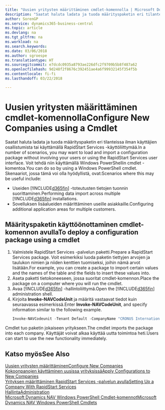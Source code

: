 ```yaml
---
title: "Uusien yritysten määrittäminen cmdlet-komennolla | Microsoft Docs"
description: "Saatat haluta ladata ja tuoda määrityspaketin eri tilanteissa ilman käyttäjien osallistumista tai käyttämällä RapidStart Services -käyttöliittymää. Voit tehdä niin käyttämällä Windows PowerShellin cmdlet -komentoa."
author: SorenGP
ms.service: dynamics365-business-central
ms.topic: article
ms.devlang: na
ms.tgt_pltfrm: na
ms.workload: na
ms.search.keywords: 
ms.date: 03/06/2018
ms.author: sgroespe
ms.translationtype: HT
ms.sourcegitcommit: e7dcdc0935a8793ae226dfc2f9709b5b8f487a62
ms.openlocfilehash: 9d248f2f8676c392451ae4a6f99932145f354f5b
ms.contentlocale: fi-fi
ms.lasthandoff: 03/22/2018

---
```

# <a name="configure-new-companies-using-a-cmdlet"></a><span data-ttu-id="0723e-104">Uusien yritysten määrittäminen cmdlet-komennolla</span><span class="sxs-lookup"><span data-stu-id="0723e-104">Configure New Companies using a Cmdlet</span></span>
<span data-ttu-id="0723e-105">Saatat haluta ladata ja tuoda määrityspaketin eri tilanteissa ilman käyttäjien osallistumista tai käyttämällä RapidStart Services -käyttöliittymää.</span><span class="sxs-lookup"><span data-stu-id="0723e-105">In a number of scenarios, you may want to load and import a configuration package without involving your users or using the RapidStart Services user interface.</span></span> <span data-ttu-id="0723e-106">Voit tehdä niin käyttämällä Windows PowerShellin cmdlet -komentoa.</span><span class="sxs-lookup"><span data-stu-id="0723e-106">You can do so by using a Windows PowerShell cmdlet.</span></span> <span data-ttu-id="0723e-107">Skenaariot, jossa tämä voi olla hyödyllistä, ovat:</span><span class="sxs-lookup"><span data-stu-id="0723e-107">Scenarios where this may be useful include:</span></span>  

- <span data-ttu-id="0723e-108">Useiden [!INCLUDE[d365fin](includes/d365fin_md.md)] -toteutusten tietojen tuonnin suorittaminen.</span><span class="sxs-lookup"><span data-stu-id="0723e-108">Performing data import across multiple [!INCLUDE[d365fin](includes/d365fin_md.md)] installations.</span></span>
- <span data-ttu-id="0723e-109">Sovelluksen lisäalueiden määrittäminen useille asiakkaille.</span><span class="sxs-lookup"><span data-stu-id="0723e-109">Configuring additional application areas for multiple customers.</span></span>  

## <a name="to-deploy-a-configuration-package-using-a-cmdlet"></a><span data-ttu-id="0723e-110">Määrityspaketin käyttöönottaminen cmdlet-komennon avulla</span><span class="sxs-lookup"><span data-stu-id="0723e-110">To deploy a configuration package using a cmdlet</span></span>  

1. <span data-ttu-id="0723e-111">Valmistele RapidStart Services -palvelun paketti.</span><span class="sxs-lookup"><span data-stu-id="0723e-111">Prepare a RapidStart Services package.</span></span> <span data-ttu-id="0723e-112">Voit esimerkiksi luoda paketin tiettyjen arvojen ja taulukon nimien ja niiden kenttien tuomiseksi, joihin nämä arvot lisätään.</span><span class="sxs-lookup"><span data-stu-id="0723e-112">For example, you can create a package to import certain values and the names of the table and the fields to insert these values into.</span></span>  
2. <span data-ttu-id="0723e-113">Aseta paketti tietokoneeseen, jossa suoritat cmdlet-komennon.</span><span class="sxs-lookup"><span data-stu-id="0723e-113">Place the package on a computer where you will run the cmdlet.</span></span>  
3. <span data-ttu-id="0723e-114">Avaa [!INCLUDE[d365fin](includes/d365fin_md.md)] -hallintoliittymä.</span><span class="sxs-lookup"><span data-stu-id="0723e-114">Open the [!INCLUDE[d365fin](includes/d365fin_md.md)] administration shell.</span></span>  
4. <span data-ttu-id="0723e-115">Kirjoita **Invoke-NAVCodeUnit** ja määritä vastaavat tiedot kuin seuraavassa esimerkissä.</span><span class="sxs-lookup"><span data-stu-id="0723e-115">Enter **Invoke-NAVCodeUnit**, and specify information similar to the following example.</span></span>  
    ```powershell  
    Invoke-NAVCodeunit -Tenant Default -CompanyName "CRONUS International Ltd." -CodeunitId 8620 -MethodName ImportRapidStartPackage -Argument "C:TEMPRS_CONFIG.rapidstart" -ServerInstance DynamicsNAV71  

    ```
<span data-ttu-id="0723e-116">Cmdlet tuo paketin jokaiseen yritykseen.</span><span class="sxs-lookup"><span data-stu-id="0723e-116">The cmdlet imports the package into each company.</span></span> <span data-ttu-id="0723e-117">Käyttäjät voivat alkaa käyttää uutta toimintoa heti.</span><span class="sxs-lookup"><span data-stu-id="0723e-117">Users can start to use the new functionality immediately.</span></span>  

## <a name="see-also"></a><span data-ttu-id="0723e-118">Katso myös</span><span class="sxs-lookup"><span data-stu-id="0723e-118">See Also</span></span>  
[<span data-ttu-id="0723e-119">Uusien yritysten määrittäminen</span><span class="sxs-lookup"><span data-stu-id="0723e-119">Configure New Companies</span></span>](admin-how-to-configure-new-companies.md)  
[<span data-ttu-id="0723e-120">Kokoonpanojen käyttäminen uusissa yrityksissä</span><span class="sxs-lookup"><span data-stu-id="0723e-120">Apply Configurations to New Companies</span></span>](admin-apply-configuration-to-new-companies.md)  
[<span data-ttu-id="0723e-121">Yrityksen määrittäminen RapidStart Services -palvelun avulla</span><span class="sxs-lookup"><span data-stu-id="0723e-121">Setting Up a Company With RapidStart Services</span></span>](admin-set-up-a-company-with-rapidstart.md)  
[<span data-ttu-id="0723e-122">Hallinta</span><span class="sxs-lookup"><span data-stu-id="0723e-122">Administration</span></span>](admin-setup-and-administration.md)  
[<span data-ttu-id="0723e-123">Microsoft Dynamics NAV Windows PowerShell Cmdlet-komennot</span><span class="sxs-lookup"><span data-stu-id="0723e-123">Microsoft Dynamics NAV Windows PowerShell Cmdlets</span></span>](/dynamics-nav/microsoft-dynamics-nav-windows-powershell-cmdlets)

